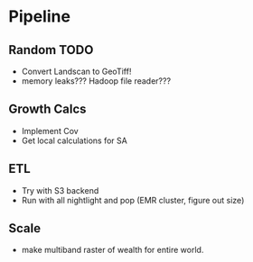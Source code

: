 # Pipeline


## Random TODO
* Convert Landscan to GeoTiff!
* memory leaks??? Hadoop file reader???


## Growth Calcs
* Implement Cov
* Get local calculations for SA


## ETL 
* Try with S3 backend
* Run with all nightlight and pop (EMR cluster, figure out size)

## Scale
* make multiband raster of wealth for entire world.

